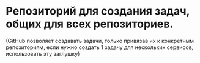 # Репозиторий для создания задач, общих для всех репозиториев. 

(GitHub позволяет создавать задачи, только привязав их к конкретным репозиториям, если нужно создать 1 задачу для нескольких сервисов, использовать эту заглушку)
